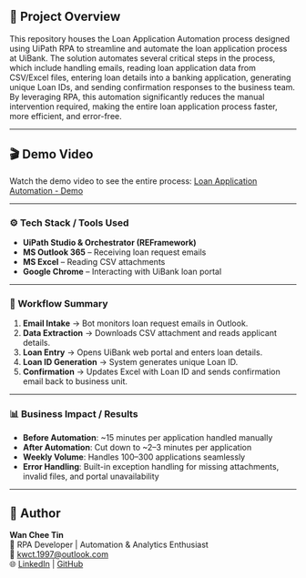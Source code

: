 ## 📖 Project Overview
This repository houses the Loan Application Automation process designed using UiPath RPA to streamline and automate the loan application process at UiBank. The solution automates several critical steps in the process, which include handling emails, reading loan application data from CSV/Excel files, entering loan details into a banking application, generating unique Loan IDs, and sending confirmation responses to the business team. By leveraging RPA, this automation significantly reduces the manual intervention required, making the entire loan application process faster, more efficient, and error-free.

---

## 🎬 Demo Video
Watch the demo video to see the entire process:
[Loan Application Automation - Demo](https://github.com/wan-chee-tin/loan-application-automation/blob/main/Loan%20Application%20Automation%20-%20Demo.mp4)

---

### ⚙️ Tech Stack / Tools Used  
- **UiPath Studio & Orchestrator (REFramework)**  
- **MS Outlook 365** – Receiving loan request emails  
- **MS Excel** – Reading CSV attachments  
- **Google Chrome** – Interacting with UiBank loan portal

---

### 🔄 Workflow Summary  
1. **Email Intake** → Bot monitors loan request emails in Outlook.  
2. **Data Extraction** → Downloads CSV attachment and reads applicant details.  
3. **Loan Entry** → Opens UiBank web portal and enters loan details.  
4. **Loan ID Generation** → System generates unique Loan ID.  
5. **Confirmation** → Updates Excel with Loan ID and sends confirmation email back to business unit.  

---

### 📊 Business Impact / Results  
- **Before Automation**: ~15 minutes per application handled manually 
- **After Automation**: Cut down to ~2–3 minutes per application  
- **Weekly Volume**: Handles 100–300 applications seamlessly  
- **Error Handling**: Built-in exception handling for missing attachments, invalid files, and portal unavailability  

---

## 👤 Author  
**Wan Chee Tin**  
💼 RPA Developer | Automation & Analytics Enthusiast  
📧 [kwct.1997@outlook.com](mailto:kwct.1997@outlook.com)  
🌐 [LinkedIn](https://linkedin.com/) | [GitHub](https://github.com/)  
